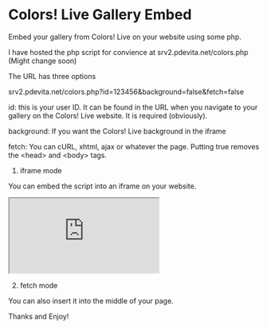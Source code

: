 Colors! Live Gallery Embed
==========================

Embed your gallery from Colors! Live on your website using some php.


I have hosted the php script for convience at srv2.pdevita.net/colors.php (Might change soon)

The URL has three options

srv2.pdevita.net/colors.php?id=123456&background=false&fetch=false

id: this is your user ID. It can be found in the URL when you navigate to your gallery on the Colors! Live website. It is required (obviously).

background: If you want the Colors! Live background in the iframe

fetch: You can cURL, xhtml, ajax or whatever the page. Putting true removes the \<head\> and \<body\> tags.

1) iframe mode

You can embed the script into an iframe on your website.

<iframe src="http://srv2.pdevita.net/colors.php?id=123456"></iframe>

2) fetch mode

You can also insert it into the middle of your page.

<?php
  $data = file_get_contents('http://srv.pdevita.net/colors.php?id=123456&fetch=true');
  echo $data;
?>


Thanks and Enjoy!
